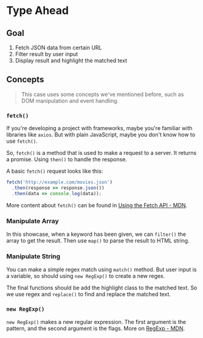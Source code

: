 # Type Ahead

## Goal

  1. Fetch JSON data from certain URL
  2. Filter result by user input
  3. Display result and highlight the matched text

## Concepts

> This case uses some concepts we've mentioned before, such as DOM manipulation and event handling.

### `fetch()`

If you're developing a project with frameworks, maybe you're familiar with libraries like `axios`. But with plain JavaScript, maybe you don't know how to use `fetch()`.

So, `fetch()` is a method that is used to make a request to a server. It returns a promise. Using `then()` to handle the response.

A basic `fetch()` request looks like this:

```javascript
fetch('http://example.com/movies.json')
  .then(response => response.json())
  .then(data => console.log(data));
```

More content about `fetch()` can be found in [Using the Fetch API - MDN](https://developer.mozilla.org/docs/Web/API/Fetch_API/Using_Fetch).

### Manipulate Array

In this showcase, when a keyword has been given, we can `filter()` the array to get the result. Then use `map()` to parse the result to HTML string.

### Manipulate String

You can make a simple regex match using `match()` method. But user input is a variable, so should using `new RegExp()` to create a new regex.

The final functions should be add the highlight class to the matched text. So we use regex and `replace()` to find and replace the matched text.

### `new RegExp()`

`new RegExp()` makes a new regular expression. The first argument is the pattern, and the second argument is the flags. More on [RegExp - MDN](https://developer.mozilla.org/docs/Web/JavaScript/Reference/Global_Objects/RegExp).